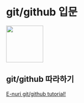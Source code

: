# git/github 입문
<img src="https://octodex.github.com/images/maxtocat.gif" height="100">

## git/github 따라하기
[E-nuri git/github tutorial!](https://github.com/E-nuri/git_beginner)



